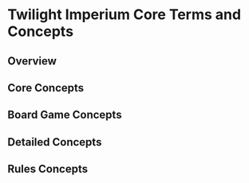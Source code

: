 # Twilight Imperium Core Terms and Concepts
## Overview

## Core Concepts

## Board Game Concepts

## Detailed Concepts

## Rules Concepts